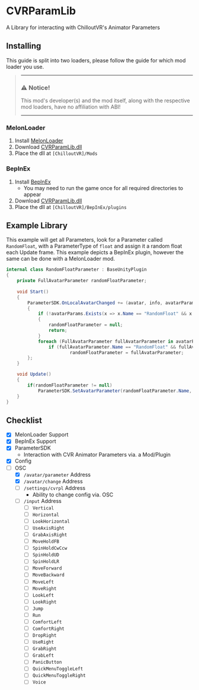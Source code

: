 # CVRParamLib
A Library for interacting with ChilloutVR's Animator Parameters

## Installing

This guide is split into two loaders, please follow the guide for which mod loader you use.

> ___
> ### ⚠️ **Notice!**
> 
> This mod's developer(s) and the mod itself, along with the respective mod loaders, have no affiliation with ABI!
> ___

### MelonLoader

1. Install [MelonLoader](https://github.com/LavaGang/MelonLoader)
2. Download [CVRParamLib.dll](https://github.com/200Tigersbloxed/CVRParamLib/releases/latest/download/CVRParamLib.dll)
3. Place the dll at `[ChilloutVR]/Mods`

### BepInEx

1. Install [BepInEx](https://github.com/BepInEx/BepInEx)
    + You may need to run the game once for all required directories to appear
2. Download [CVRParamLib.dll](https://github.com/200Tigersbloxed/CVRParamLib/releases/latest/download/CVRParamLib.dll)
3. Place the dll at `[ChilloutVR]/BepInEx/plugins`

## Example Library

This example will get all Parameters, look for a Parameter called `RandomFloat`, with a ParameterType of `float` and assign it a random float each Update frame. This example depicts a BepInEx plugin, however the same can be done with a MelonLoader mod.

```cs
internal class RandomFloatParameter : BaseUnityPlugin
{
    private FullAvatarParameter randomFloatParameter;
    
    void Start()
    {
        ParameterSDK.OnLocalAvatarChanged += (avatar, info, avatarParams) =>
        {
            if (!avatarParams.Exists(x => x.Name == "RandomFloat" && x.ParameterType == typeof(float)))
            {
                randomFloatParameter = null;
                return;
            }
            foreach (FullAvatarParameter fullAvatarParameter in avatarParams)
                if (fullAvatarParameter.Name == "RandomFloat" && fullAvatarParameter.ParameterType == typeof(float))
                        randomFloatParameter = fullAvatarParameter;
        };
    }

    void Update()
    {
        if(randomFloatParameter != null)
            ParameterSDK.SetAvatarParameter(randomFloatParameter.Name, (float) new Random().NextDouble());
    }
}
```

## Checklist

- [X] MelonLoader Support
- [X] BepInEx Support
- [X] ParameterSDK
  + Interaction with CVR Animator Parameters via. a Mod/Plugin
- [X] Config
- [ ] OSC
  - [X] `/avatar/parameter` Address
  - [X] `/avatar/change` Address
  - [ ] `/settings/cvrpl` Address
    + Ability to change config via. OSC
  - [ ] `/input` Address
    - [ ] `Vertical`
    - [ ] `Horizontal`
    - [ ] `LookHorizontal`
    - [ ] `UseAxisRight`
    - [ ] `GrabAxisRight`
    - [ ] `MoveHoldFB`
    - [ ] `SpinHoldCwCcw`
    - [ ] `SpinHoldUD`
    - [ ] `SpinHoldLR`
    - [ ] `MoveForward`
    - [ ] `MoveBackward`
    - [ ] `MoveLeft`
    - [ ] `MoveRight`
    - [ ] `LookLeft`
    - [ ] `LookRight`
    - [ ] `Jump`
    - [ ] `Run`
    - [ ] `ComfortLeft`
    - [ ] `ComfortRight`
    - [ ] `DropRight`
    - [ ] `UseRight`
    - [ ] `GrabRight`
    - [ ] `GrabLeft`
    - [ ] `PanicButton`
    - [ ] `QuickMenuToggleLeft`
    - [ ] `QuickMenuToggleRight`
    - [ ] `Voice`
